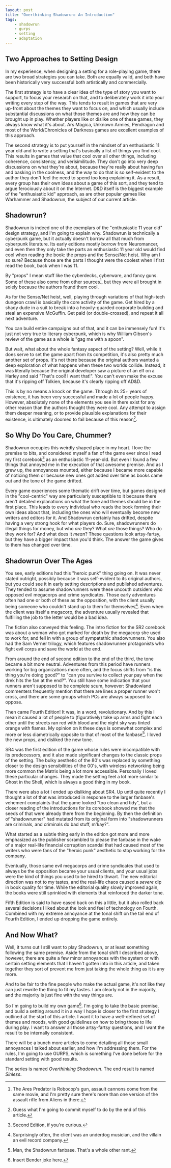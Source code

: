 ```yaml
---
layout: post
title: "Overthinking Shadowrun: An Introduction"
tags:
    - shadowrun
    - gurps
    - setting
    - adaptation
---
```


## Two Approaches to Setting Design

In my experience, when designing a setting for a role-playing game, there are
two broad strategies you can take. Both are equally valid, and both have been
historically very successful both artistically and commercially.

The first strategy is to have a clear idea of the type of story you want to
support, to focus your research on that, and to deliberately work it into your
writing every step of the way. This tends to result in games that are very
up-front about the themes they want to focus on, and which usually include
substantial discussions on what those themes are and how they can be brought up
in play. Whether players like or dislike one of these games, they always know
what it's about. Ars Magica, Unknown Armies, Pendragon and most of the
World/Chronicles of Darkness games are excellent examples of this approach.

The second strategy is to put yourself in the mindset of an enthusiastic 11 year
old and to write a setting that's basically a list of things you find cool. This
results in games that value that cool over all other things, including
coherence, consistency, and verisimilitude. They don't go into very deep
discussions on what they're about, because they're really about having fun and
basking in the coolness, and the way to do that is so self-evident to the author
they don't feel the need to spend too long explaining it. As a result, every
group has their own ideas about a game of this sort, and they tend to argue
ferociously about it on the Internet.  D&D itself is the biggest example of the
"enthusiastic kid" approach, as are other popular games like Warhammer and
Shadowrun, the subject of our current article.

## Shadowrun?

Shadowrun is indeed one of the exemplars of the "enthusiastic 11 year old"
design strategy, and I'm going to explain why. Shadowrun is technically a
cyberpunk game, but it actually doesn't borrow all that much from cyberpunk
literature. Its early editions mostly borrow from Neuromancer, and even then
they only take the parts an enthusiastic 11 year old would find cool when
reading the book: the props and the Sense/Net heist. Why am I so sure? Because
those are the parts I thought were the coolest when I first read the book, back
when I was 11.

By "props" I mean stuff like the cyberdecks, cyberware, and fancy guns. Some of
these also come from other sources[^1], but they were all brought in solely
because the authors found them cool.

As for the Sense/Net heist, well, playing through variations of that high-tech
dungeon crawl is basically the core activity of the game. Get hired by a shady
dude in a suit to break into a heavily-guarded corporate building and steal an
expensive McGuffin. Get paid (or double-crossed), and repeat it all next
adventure.

You can build entire campaigns out of that, and it can be immensely fun! It's
just not very true to literary cyberpunk, which is why William Gibson's review
of the game as a whole is "gag me with a spoon".

But wait, what about the whole fantasy aspect of the setting? Well, while it
does serve to set the game apart from its competition, it's also pretty much
another set of props. It's not there because the original authors wanted a deep
exploration of what happens when these two worlds collide. Instead, it was
literally because the original developer saw a picture of an elf on a Harley and
said "That's cool! I want that!". You can't even make the excuse that it's
ripping off Tolkien, because it's clearly ripping off AD&D.

This is by no means a knock on the game. Through its 25+ years of existence, it
has been very successful and made a lot of people happy. However, absolutely
none of the elements you see in there exist for any other reason than the
authors thought they were cool. Any attempt to assign them deeper meaning, or to
provide plausible explanations for their existence, is ultimately doomed to fail
because of this reason[^2].

## So Why Do You Care, Chummer?

Shadowrun occupies this weirdly shaped place in my heart. I love the premise to
bits, and considered myself a fan of the game ever since I read my first
corebook[^3] as an enthusiastic 11-year-old. But even I found a few things that
annoyed me in the execution of that awesome premise. And as I grew up, the
annoyances mounted, either because I became more capable of noticing them or
because new ones got added over time as books came out and the tone of the game
drifted.

Every game experiences some thematic drift over time, but games designed in the
"cool-centric" way are particularly susceptible to it because there aren't
detailed explanations on what the tone and themes should be in the first
place. This leads to every individual who reads the book forming their own ideas
about that, including the ones who will eventually become new writers and
editors for it. And Shadowrun certainly has drifted, despite having a very
strong hook for what players do. Sure, shadowrunners do illegal things for
money, but who _are_ they? What _are_ those things? Who do they work for? And
what does it _mean_? These questions look artsy-fartsy, but they have a bigger
impact than you'd think. The answer the game gives to them has changed over
time.

## Shadowrun Over The Ages

You see, early editions had this "heroic punk" thing going on. It was never
stated outright, possibly because it was self-evident to its original authors,
but you could see it in early setting descriptions and published
adventures. They tended to assume shadowrunners were these uncouth outsiders who
opposed evil megacorps and crime syndicates. Those early adventures often had
one or both of these as the opposition, with the client usually being someone
who couldn't stand up to them for themselves[^4]. Even when the client was
itself a megacorp, the adventure usually revealed that fulfilling the job to the
letter would be a bad idea.

The fiction also conveyed this feeling. The intro fiction for the SR2 corebook
was about a woman who got marked for death by the megacorp she used to work for,
and fell in with a group of sympatethic shadowrunners. You also had the Sam
Verner trilogy, which features shadowrunner protagonists who fight evil corps
and save the world at the end.

From around the end of second edition to the end of the third, the tone became a
bit more neutral. Adventures from this period have runners working for big
organizations more often, and the focus shifts from "is this thing you're doing
good?" to "can you survive to collect your pay when the drek hits the fan at the
end?". You still have some indication that your runners aren't supposed to be
complete scum, however: Shadowland commenters frequently mention that there are
lines a proper runner won't cross, and there are some groups which PCs are
always supposed to oppose.

Then came Fourth Edition! It was, in a word, revolutionary. And by this I mean
it caused a lot of people to (figuratively) take up arms and fight each other
until the streets ran red with blood and the night sky was tinted orange with
flames. My opinion on it these days is somewhat complex and more or less
diametrically opposite to that of most of the fanbase[^5]. I loved the new
props, and disliked the new tone.

SR4 was the first edition of the game whose rules were incompatible with its
predecessors, and it also made significant changes to the classic props of the
setting. The bulky aesthetic of the 80's was replaced by something closer to the
design sensibilities of the 00's, with wireless networking being more common the
Matrix being a lot more accessible. Personally I loved these particular changes.
They made the setting feel a lot more similar to Ghost in the Shell, which is
always a good thing in my book.

There were also a lot I ended up disliking about SR4. Up until quite recently I
thought a lot of that was introduced in response to the larger fanbase's
vehement complaints that the game looked "too clean and tidy", but a closer
reading of the introductions for its corebook showed me that the seeds of that
were already there from the beginning. By then the definition of "shadowrunner"
had mutated from its original form into "shadowrunners are criminals, and
criminals do bad stuff, m'kay?".

What started as a subtle thing early in the edition got more and more emphasized
as the publisher scrambled to please the fanbase in the wake of a major
real-life financial corruption scandal that had caused most of the writers who
were fans of the "heroic punk" aesthetic to stop working for the company.

Eventually, those same evil megacorps and crime syndicates that used to always
be the opposition became your usual clients, and your usual jobs were the kind
of things you used to be hired to thwart. The new editorial direction was not to
my tastes, and the real-life chaos caused a _severe_ dip in book quality for
time. While the editorial quality slowly improved again, the books were still
sprinkled with elements that reinforced the darker tone.

Fifth Edition is said to have eased back on this a little, but it also rolled
back several decisions I liked about the look and feel of technology on
Fourth. Combined with my extreme annoyance at the tonal shift on the tail end of
Fourth Edition, I ended up dropping the game entirely.

## And Now What?

Well, it turns out I still want to play Shadowrun, or at least something
following the same premise. Aside from the tonal shift I described above,
however, there are quite a few minor annoyances with the system or with certain
setting elements that I haven't gotten into in this article, and taken together
they sort of prevent me from just taking the whole thing as it is any more.

And to be fair to the fine people who make the actual game, it's not like they
can just rewrite the thing to fit my tastes. I am clearly not in the majority,
and the majority is just fine with the way things are.

So I'm going to build my own game[^6]. I'm going to take the basic premise, and
build a setting around it in a way I hope is closer to the first strategy I
outlined at the start of this article. I want it to have a well-defined set of
themes and moods, with good guidelines on how to bring those to life during
play. I want to answer all those artsy-fartsy questions, and I want the result
to be internally consistent.

There will be a bunch more articles to come detailing all those small annoyances
I talked about earlier, and how I'm addressing them. For the rules, I'm going to
use GURPS, which is something I've done before for the standard setting with
good results.

The series is named _Overthinking Shadowrun_. The end result is named _Sinless_.


[^1]: The Ares Predator is Robocop's gun, assault cannons come from the same
    movie, and I'm pretty sure there's more than one version of the assault
    rifle from Aliens in there.

[^2]: Guess what I'm going to commit myself to do by the end of this article.

[^3]: Second Edition, if you're curious.

[^4]: Surprisingly often, the client was an underdog musician, and the villain
    an evil record company.

[^5]: Man, the Shadowrun fanbase. That's a whole other rant.

[^6]: Insert Bender joke here.
